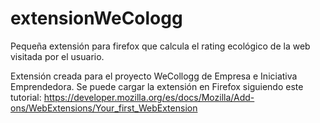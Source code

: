# extensionWeCologg
Pequeña extensión para firefox que calcula el rating ecológico de la web visitada por el usuario.

Extensión creada para el proyecto WeCollogg de Empresa e Iniciativa Emprendedora.
Se puede cargar la extensión en Firefox siguiendo este tutorial: https://developer.mozilla.org/es/docs/Mozilla/Add-ons/WebExtensions/Your_first_WebExtension
